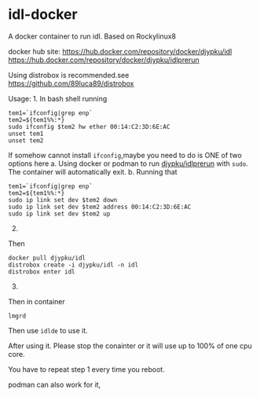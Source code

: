 # idl-docker
A docker container to run idl. Based on Rockylinux8

docker hub site:
https://hub.docker.com/repository/docker/djypku/idl
https://hub.docker.com/repository/docker/djypku/idlprerun

Using distrobox is recommended.see
https://github.com/89luca89/distrobox


Usage:
1.
In bash shell running

```
tem1=`ifconfig|grep enp`
tem2=${tem1%%:*}
sudo ifconfig $tem2 hw ether 00:14:C2:3D:6E:AC
unset tem1
unset tem2
```
If somehow cannot install `ifconfig`,maybe you need to do is ONE of two options here
a. Using docker or podman to run [djypku/idlprerun](https://hub.docker.com/repository/docker/djypku/idlprerun) with `sudo`. The container will automatically exit.
b. Running that
```
tem1=`ifconfig|grep enp`
tem2=${tem1%%:*}
sudo ip link set dev $tem2 down
sudo ip link set dev $tem2 address 00:14:C2:3D:6E:AC
sudo ip link set dev $tem2 up
```
2.
Then
```
docker pull djypku/idl
distrobox create -i djypku/idl -n idl
distrobox enter idl
```
3.
Then in container
```
lmgrd
```
Then use `idlde` to use it.

After using it. Please stop the conainter or it will use up to 100% of one cpu core.

You have to repeat step 1 every time you reboot.

podman can also work for it,

